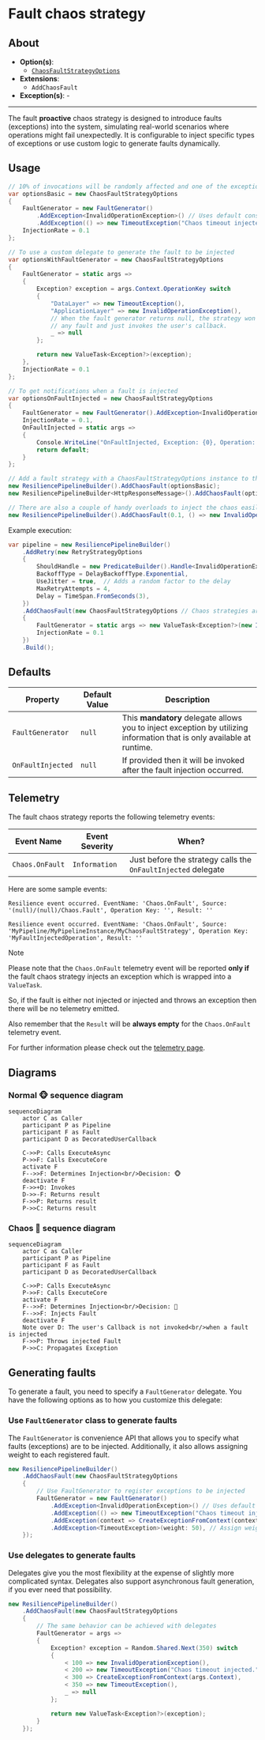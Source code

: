 # Fault chaos strategy

## About

- **Option(s)**:
  - [`ChaosFaultStrategyOptions`](xref:Polly.Simmy.Fault.ChaosFaultStrategyOptions)
- **Extensions**:
  - `AddChaosFault`
- **Exception(s)**: -

---

The fault **proactive** chaos strategy is designed to introduce faults (exceptions) into the system, simulating real-world scenarios where operations might fail unexpectedly. It is configurable to inject specific types of exceptions or use custom logic to generate faults dynamically.

## Usage

<!-- snippet: chaos-fault-usage -->
```cs
// 10% of invocations will be randomly affected and one of the exceptions will be thrown (equal probability).
var optionsBasic = new ChaosFaultStrategyOptions
{
    FaultGenerator = new FaultGenerator()
        .AddException<InvalidOperationException>() // Uses default constructor
        .AddException(() => new TimeoutException("Chaos timeout injected.")), // Custom exception generator
    InjectionRate = 0.1
};

// To use a custom delegate to generate the fault to be injected
var optionsWithFaultGenerator = new ChaosFaultStrategyOptions
{
    FaultGenerator = static args =>
    {
        Exception? exception = args.Context.OperationKey switch
        {
            "DataLayer" => new TimeoutException(),
            "ApplicationLayer" => new InvalidOperationException(),
            // When the fault generator returns null, the strategy won't inject
            // any fault and just invokes the user's callback.
            _ => null
        };

        return new ValueTask<Exception?>(exception);
    },
    InjectionRate = 0.1
};

// To get notifications when a fault is injected
var optionsOnFaultInjected = new ChaosFaultStrategyOptions
{
    FaultGenerator = new FaultGenerator().AddException<InvalidOperationException>(),
    InjectionRate = 0.1,
    OnFaultInjected = static args =>
    {
        Console.WriteLine("OnFaultInjected, Exception: {0}, Operation: {1}.", args.Fault.Message, args.Context.OperationKey);
        return default;
    }
};

// Add a fault strategy with a ChaosFaultStrategyOptions instance to the pipeline
new ResiliencePipelineBuilder().AddChaosFault(optionsBasic);
new ResiliencePipelineBuilder<HttpResponseMessage>().AddChaosFault(optionsWithFaultGenerator);

// There are also a couple of handy overloads to inject the chaos easily
new ResiliencePipelineBuilder().AddChaosFault(0.1, () => new InvalidOperationException("Dummy exception"));
```
<!-- endSnippet -->

Example execution:

<!-- snippet: chaos-fault-execution -->
```cs
var pipeline = new ResiliencePipelineBuilder()
    .AddRetry(new RetryStrategyOptions
    {
        ShouldHandle = new PredicateBuilder().Handle<InvalidOperationException>(),
        BackoffType = DelayBackoffType.Exponential,
        UseJitter = true,  // Adds a random factor to the delay
        MaxRetryAttempts = 4,
        Delay = TimeSpan.FromSeconds(3),
    })
    .AddChaosFault(new ChaosFaultStrategyOptions // Chaos strategies are usually placed as the last ones in the pipeline
    {
        FaultGenerator = static args => new ValueTask<Exception?>(new InvalidOperationException("Dummy exception")),
        InjectionRate = 0.1
    })
    .Build();
```
<!-- endSnippet -->

## Defaults

| Property          | Default Value | Description                                                                                                            |
|-------------------|---------------|------------------------------------------------------------------------------------------------------------------------|
| `FaultGenerator`  | `null`        | This **mandatory** delegate allows you to inject exception by utilizing information that is only available at runtime. |
| `OnFaultInjected` | `null`        | If provided then it will be invoked after the fault injection occurred.                                                |

## Telemetry

The fault chaos strategy reports the following telemetry events:

| Event Name      | Event Severity | When?                                                         |
|-----------------|----------------|---------------------------------------------------------------|
| `Chaos.OnFault` | `Information`  | Just before the strategy calls the `OnFaultInjected` delegate |

Here are some sample events:

```none
Resilience event occurred. EventName: 'Chaos.OnFault', Source: '(null)/(null)/Chaos.Fault', Operation Key: '', Result: ''

Resilience event occurred. EventName: 'Chaos.OnFault', Source: 'MyPipeline/MyPipelineInstance/MyChaosFaultStrategy', Operation Key: 'MyFaultInjectedOperation', Result: ''
```

> [!NOTE]
> Please note that the `Chaos.OnFault` telemetry event will be reported **only if** the fault chaos strategy injects an exception which is wrapped into a `ValueTask`.
>
> So, if the fault is either not injected or injected and throws an exception then there will be no telemetry emitted.
>
> Also remember that the `Result` will be **always empty** for the `Chaos.OnFault` telemetry event.

For further information please check out the [telemetry page](../advanced/telemetry.md).

## Diagrams

### Normal 🐵 sequence diagram

```mermaid
sequenceDiagram
    actor C as Caller
    participant P as Pipeline
    participant F as Fault
    participant D as DecoratedUserCallback

    C->>P: Calls ExecuteAsync
    P->>F: Calls ExecuteCore
    activate F
    F-->>F: Determines Injection<br/>Decision: 🐵
    deactivate F
    F->>+D: Invokes
    D->>-F: Returns result
    F->>P: Returns result
    P->>C: Returns result
```

### Chaos 🙈 sequence diagram

```mermaid
sequenceDiagram
    actor C as Caller
    participant P as Pipeline
    participant F as Fault
    participant D as DecoratedUserCallback

    C->>P: Calls ExecuteAsync
    P->>F: Calls ExecuteCore
    activate F
    F-->>F: Determines Injection<br/>Decision: 🙈
    F-->>F: Injects Fault
    deactivate F
    Note over D: The user's Callback is not invoked<br/>when a fault is injected
    F->>P: Throws injected Fault
    P->>C: Propagates Exception
```

## Generating faults

To generate a fault, you need to specify a `FaultGenerator` delegate. You have the following options as to how you customize this delegate:

### Use `FaultGenerator` class to generate faults

The `FaultGenerator` is convenience API that allows you to specify what faults (exceptions) are to be injected. Additionally, it also allows assigning weight to each registered fault.

<!-- snippet: chaos-fault-generator-class -->
```cs
new ResiliencePipelineBuilder()
    .AddChaosFault(new ChaosFaultStrategyOptions
    {
        // Use FaultGenerator to register exceptions to be injected
        FaultGenerator = new FaultGenerator()
            .AddException<InvalidOperationException>() // Uses default constructor
            .AddException(() => new TimeoutException("Chaos timeout injected.")) // Custom exception generator
            .AddException(context => CreateExceptionFromContext(context)) // Access the ResilienceContext
            .AddException<TimeoutException>(weight: 50), // Assign weight to the exception, default is 100
    });
```
<!-- endSnippet -->

### Use delegates to generate faults

Delegates give you the most flexibility at the expense of slightly more complicated syntax. Delegates also support asynchronous fault generation, if you ever need that possibility.

<!-- snippet: chaos-fault-generator-delegate -->
```cs
new ResiliencePipelineBuilder()
    .AddChaosFault(new ChaosFaultStrategyOptions
    {
        // The same behavior can be achieved with delegates
        FaultGenerator = args =>
        {
            Exception? exception = Random.Shared.Next(350) switch
            {
                < 100 => new InvalidOperationException(),
                < 200 => new TimeoutException("Chaos timeout injected."),
                < 300 => CreateExceptionFromContext(args.Context),
                < 350 => new TimeoutException(),
                _ => null
            };

            return new ValueTask<Exception?>(exception);
        }
    });
```
<!-- endSnippet -->
